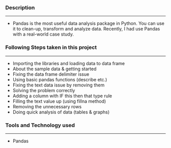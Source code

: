 ### Description
----------------
- Pandas is the most useful data analysis package in Python. You can use it to clean-up, transform and analyze data. Recently, I had use Pandas with a real-world case study.

### Following Steps taken in this project
------------------------------------------
- Importing the libraries and loading data to data frame
- About the sample data & getting started
- Fixing the data frame delimiter issue
- Using basic pandas functions (describe etc.)
- Fixing the text data issue by removing them
- Solving the problem correctly
- Adding a column with IF this then that type rule
- Filling the text value up (using fillna method)
- Removing the unnecessary rows
- Doing quick analysis of data (tables & graphs)

### Tools and Technology used
------------------------------
- Pandas
